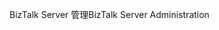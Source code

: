 <span data-ttu-id="b2eb2-101">BizTalk Server 管理</span><span class="sxs-lookup"><span data-stu-id="b2eb2-101">BizTalk Server Administration</span></span>